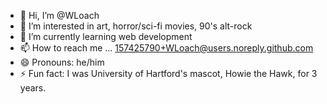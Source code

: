 - 👋 Hi, I’m @WLoach
- 👀 I’m interested in art, horror/sci-fi movies, 90's alt-rock
- 🌱 I’m currently learning web development
- 📫 How to reach me ... 157425790+WLoach@users.noreply.github.com
- 😄 Pronouns: he/him
- ⚡ Fun fact: I was University of Hartford's mascot, Howie the Hawk, for 3 years.

